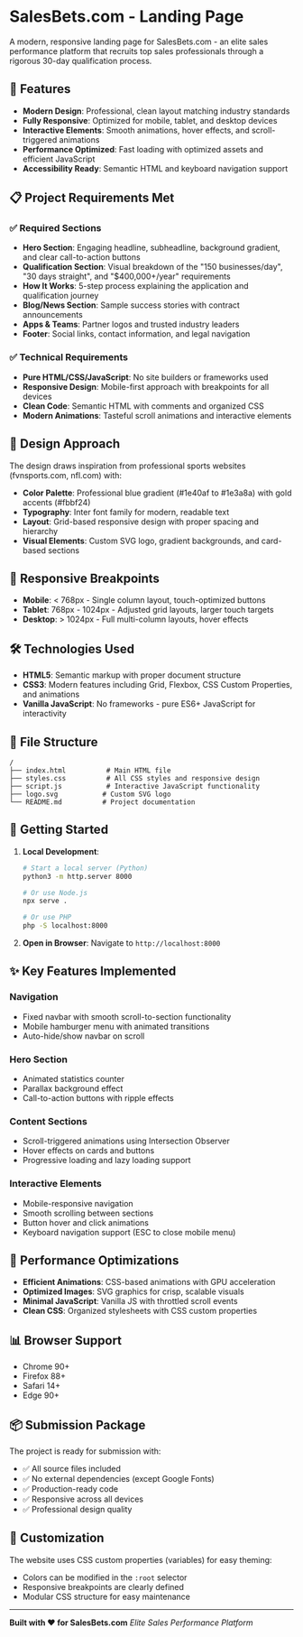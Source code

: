 # SalesBets.com - Landing Page

A modern, responsive landing page for SalesBets.com - an elite sales performance platform that recruits top sales professionals through a rigorous 30-day qualification process.

## 🚀 Features

- **Modern Design**: Professional, clean layout matching industry standards
- **Fully Responsive**: Optimized for mobile, tablet, and desktop devices
- **Interactive Elements**: Smooth animations, hover effects, and scroll-triggered animations
- **Performance Optimized**: Fast loading with optimized assets and efficient JavaScript
- **Accessibility Ready**: Semantic HTML and keyboard navigation support

## 📋 Project Requirements Met

### ✅ Required Sections
- **Hero Section**: Engaging headline, subheadline, background gradient, and clear call-to-action buttons
- **Qualification Section**: Visual breakdown of the "150 businesses/day", "30 days straight", and "$400,000+/year" requirements
- **How It Works**: 5-step process explaining the application and qualification journey
- **Blog/News Section**: Sample success stories with contract announcements
- **Apps & Teams**: Partner logos and trusted industry leaders
- **Footer**: Social links, contact information, and legal navigation

### ✅ Technical Requirements
- **Pure HTML/CSS/JavaScript**: No site builders or frameworks used
- **Responsive Design**: Mobile-first approach with breakpoints for all devices
- **Clean Code**: Semantic HTML with comments and organized CSS
- **Modern Animations**: Tasteful scroll animations and interactive elements

## 🎨 Design Approach

The design draws inspiration from professional sports websites (fvnsports.com, nfl.com) with:
- **Color Palette**: Professional blue gradient (#1e40af to #1e3a8a) with gold accents (#fbbf24)
- **Typography**: Inter font family for modern, readable text
- **Layout**: Grid-based responsive design with proper spacing and hierarchy
- **Visual Elements**: Custom SVG logo, gradient backgrounds, and card-based sections

## 📱 Responsive Breakpoints

- **Mobile**: < 768px - Single column layout, touch-optimized buttons
- **Tablet**: 768px - 1024px - Adjusted grid layouts, larger touch targets
- **Desktop**: > 1024px - Full multi-column layouts, hover effects

## 🛠️ Technologies Used

- **HTML5**: Semantic markup with proper document structure
- **CSS3**: Modern features including Grid, Flexbox, CSS Custom Properties, and animations
- **Vanilla JavaScript**: No frameworks - pure ES6+ JavaScript for interactivity

## 📁 File Structure

```
/
├── index.html          # Main HTML file
├── styles.css          # All CSS styles and responsive design
├── script.js           # Interactive JavaScript functionality
├── logo.svg           # Custom SVG logo
└── README.md          # Project documentation
```

## 🚀 Getting Started

1. **Local Development**:
   ```bash
   # Start a local server (Python)
   python3 -m http.server 8000

   # Or use Node.js
   npx serve .

   # Or use PHP
   php -S localhost:8000
   ```

2. **Open in Browser**:
   Navigate to `http://localhost:8000`

## ✨ Key Features Implemented

### Navigation
- Fixed navbar with smooth scroll-to-section functionality
- Mobile hamburger menu with animated transitions
- Auto-hide/show navbar on scroll

### Hero Section
- Animated statistics counter
- Parallax background effect
- Call-to-action buttons with ripple effects

### Content Sections
- Scroll-triggered animations using Intersection Observer
- Hover effects on cards and buttons
- Progressive loading and lazy loading support

### Interactive Elements
- Mobile-responsive navigation
- Smooth scrolling between sections
- Button hover and click animations
- Keyboard navigation support (ESC to close mobile menu)

## 🎯 Performance Optimizations

- **Efficient Animations**: CSS-based animations with GPU acceleration
- **Optimized Images**: SVG graphics for crisp, scalable visuals
- **Minimal JavaScript**: Vanilla JS with throttled scroll events
- **Clean CSS**: Organized stylesheets with CSS custom properties

## 📊 Browser Support

- Chrome 90+
- Firefox 88+
- Safari 14+
- Edge 90+

## 📦 Submission Package

The project is ready for submission with:
- ✅ All source files included
- ✅ No external dependencies (except Google Fonts)
- ✅ Production-ready code
- ✅ Responsive across all devices
- ✅ Professional design quality

## 🔧 Customization

The website uses CSS custom properties (variables) for easy theming:
- Colors can be modified in the `:root` selector
- Responsive breakpoints are clearly defined
- Modular CSS structure for easy maintenance

---

**Built with ❤️ for SalesBets.com**
*Elite Sales Performance Platform*
